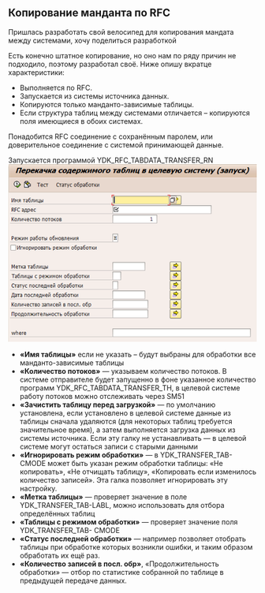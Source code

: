 ## Копирование манданта по RFC
Пришлась разработать свой велосипед для копирования мандата между системами, хочу поделиться разработкой

Есть конечно штатное копирование, но оно нам по ряду причин не подходило, поэтому разработал своё. Ниже опишу вкратце характеристики:
* Выполняется по RFC.
* Запускается из системы источника данных.
* Копируются только манданто-зависимые таблицы.
* Если структура таблиц между системами отличается – копируются поля имеющиеся в обоих системах.

Понадобится RFC соединение с сохранённым паролем, или доверительное соединение с системой принимающей данные.

Запускается программой YDK_RFC_TABDATA_TRANSFER_RN
![Интерфейс программы YDK_RFC_TABDATA_TRANSFER_RN](Interface_ru.png)
* **«Имя таблицы»** если не указать – будут выбраны для обработки все манданто-зависимые таблицы
* **«Количество потоков»** — указываем количество потоков. В системе отправителе будет запущенно в фоне указанное количество программ YDK_RFC_TABDATA_TRANSFER_TH, в целевой системе работу потоков можно отслеживать через SM51
* **«Зачистить таблицу перед загрузкой»** — по умолчанию установлена, если установлено в целевой системе данные из таблицы сначала удаляются (для некоторых таблиц требуется значительное время), а затем выполняется загрузка данных из системы источника. Если эту галку не устанавливать — в целевой системе могут остаться записи с старыми данными
* **«Игнорировать режим обработки»** — в YDK_TRANSFER_TAB- CMODE может быть указан режим обработки таблицы: «Не копировать», «Не отчищать таблицу», «Копировать если изменилось количество записей». Эта галка позволяет игнорировать эту настройку.
* **«Метка таблицы»** — проверяет значение в поле YDK_TRANSFER_TAB-LABL, можно использовать для отбора определённых таблиц
* **«Таблицы с режимом обработки»** — проверяет значение поля YDK_TRANSFER_TAB- CMODE
* **«Статус последней обработки»** — например позволяет отобрать таблицы при обработке которых возникли ошибки, и таким образом обработать их ещё раз.
* **«Количество записей в посл. обр»**, «Продолжительность обработки» — отбор по статистике собранной по таблице в предыдущей передаче данных.

